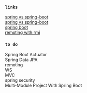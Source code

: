 ### `links`
[spring vs spring-boot](https://dzone.com/articles/spring-vs-spring-boot)  
[spring vs spring-boot](https://www.baeldung.com/spring-vs-spring-boot)  
[spring boot](https://www.baeldung.com/spring-boot-start)  
[remoting with rmi](https://www.baeldung.com/spring-remoting-rmi)  

### `to do`
Spring Boot Actuator  
Spring Data JPA  
remoting  
WS  
MVC  
spring security  
Multi-Module Project With Spring Boot  
